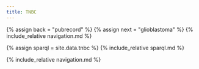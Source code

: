 ```yaml
---
title: TNBC
---
```


{% assign back = "pubrecord" %}
{% assign next = "glioblastoma" %}
{% include_relative navigation.md %}

{% assign sparql = site.data.tnbc %}
{% include_relative sparql.md %}

{% include_relative navigation.md %}
